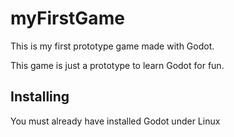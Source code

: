 # myFirstGame
This is my first prototype game made with Godot.

This game is just a prototype to learn Godot for fun.

## Installing 

You must already have installed Godot under Linux
